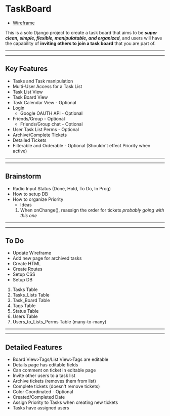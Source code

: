 # TaskBoard
* [Wireframe](https://wireframe.cc/XxgW6y)

This is a solo Django project to create a task board that aims to be ***super clean, simple, flexible, manipulatable, and organized***, and users will have the capability of **inviting others to join a task board** that you are part of.
__________
__________
## Key Features

* Tasks and Task manipulation
* Multi-User Access for a Task List
* Task List View
* Task Board View
* Task Calendar View - Optional
* Login
  * Google OAUTH API - Optional
* Friends/Group - Optional
  * Friends/Group chat - Optional
* User Task List Perms - Optional
* Archive/Complete Tickets
* Detailed Tickets
* Filterable and Orderable - Optional (Shouldn't effect Priority when active)
__________
__________
## Brainstorm

* Radio Input Status (Done, Hold, To Do, In Prog)
* How to setup DB
* How to organize Priority
  * Ideas
   1. When onChange(), reassign the order for tickets *probably going with this one*
__________
__________
## To Do

* Update Wireframe
* Add new page for archived tasks
* Create HTML
* Create Routes
* Setup CSS
* Setup DB
 1. Tasks Table
 1. Tasks_Lists Table
 1. Task_Board Table
 1. Tags Table
 1. Status Table
 1. Users Table
 1. Users_to_Lists_Perms Table (many-to-many)
__________
__________
## Detailed Features

* Board View>Tags/List View>Tags are editable
* Details page has editable fields
* Can comment on ticket in editable page
* Invite other users to a task list
* Archive tickets (removes them from list)
* Complete tickets (doesn't remove tickets)
* Color Coordinated - Optional
* Created/Completed Date
* Assign Priority to Tasks when creating new tickets
* Tasks have assigned users
